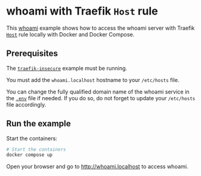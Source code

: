 # whoami with Traefik `Host` rule

This [whoami](https://github.com/traefik/whoami) example shows how to access the
whoami server with Traefik
[`Host`](https://doc.traefik.io/traefik/routing/routers/#rule) rule locally with
Docker and Docker Compose.

## Prerequisites

The [`traefik-insecure`](../traefik-insecure/README.md) example must be running.

You must add the `whoami.localhost` hostname to your `/etc/hosts` file.

You can change the fully qualified domain name of the whoami service in the
[`.env`](.env) file if needed. If you do so, do not forget to update your
`/etc/hosts` file accordingly.

## Run the example

Start the containers:

```sh
# Start the containers
docker compose up
```

Open your browser and go to <http://whoami.localhost> to access whoami.
